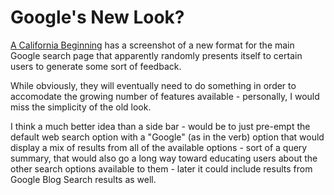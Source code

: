Google's New Look?
=========================================

[A California Beginning](http://www.jamesyu.org/archives/2006/03/possible_google.html) has a screenshot of a new format for the main Google search page that apparently randomly presents itself to certain users to generate some sort of feedback.

While obviously, they will eventually need to do something in order to accomodate the growing number of features available - personally, I would miss the simplicity of the old look.

I think a much better idea than a side bar - would be to just pre-empt the default web search option with a "Google" (as in the verb) option that would display a mix of results from all of the available options - sort of a query summary, that would also go a long way toward educating users about the other search options available to them - later it could include results from Google Blog Search results as well.
